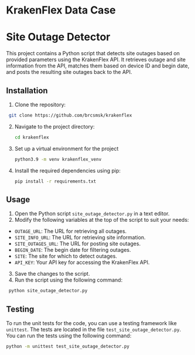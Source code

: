 # KrakenFlex Data Case

# Site Outage Detector

This project contains a Python script that detects site outages based on provided parameters using the KrakenFlex API. It retrieves outage and site information from the API, matches them based on device ID and begin date, and posts the resulting site outages back to the API.

## Installation

1. Clone the repository:

  ```bash
   git clone https://github.com/brcsmsk/krakenflex
   ```

2. Navigate to the project directory:

   ```bash
   cd krakenflex
   ```
3. Set up a virtual environment for the project

   ```bash
   python3.9 -m venv krakenflex_venv
   ```
4. Install the required dependencies using pip:

   ```bash
   pip install -r requirements.txt
   ```

## Usage

1. Open the Python script `site_outage_detector.py` in a text editor.
2. Modify the following variables at the top of the script to suit your needs:
- `OUTAGE_URL`: The URL for retrieving all outages.
- `SITE_INFO_URL`: The URL for retrieving site information.
- `SITE_OUTAGES_URL`: The URL for posting site outages.
- `BEGIN_DATE`: The begin date for filtering outages.
- `SITE`: The site for which to detect outages.
- `API_KEY`: Your API key for accessing the KrakenFlex API.
3. Save the changes to the script.
4. Run the script using the following command:
 ```bash
  python site_outage_detector.py
   ```


## Testing

To run the unit tests for the code, you can use a testing framework like `unittest`. The tests are located in the file `test_site_outage_detector.py`. You can run the tests using the following command:
   ```bash
  python -m unittest test_site_outage_detector.py
   ```
